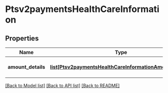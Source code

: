 # Ptsv2paymentsHealthCareInformation

## Properties
Name | Type | Description | Notes
------------ | ------------- | ------------- | -------------
**amount_details** | [**list[Ptsv2paymentsHealthCareInformationAmountDetails]**](Ptsv2paymentsHealthCareInformationAmountDetails.md) | array for Healthcare fields | [optional] 

[[Back to Model list]](../README.md#documentation-for-models) [[Back to API list]](../README.md#documentation-for-api-endpoints) [[Back to README]](../README.md)


